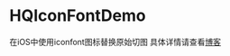 # HQIconFontDemo

在iOS中使用iconfont图标替换原始切图 具体详情请查看[博客](https://blog.csdn.net/u010960265/article/details/82531268)
